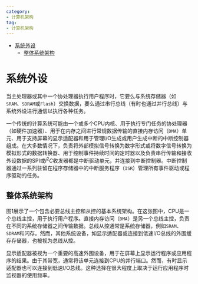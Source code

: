 ```yaml
---
category: 
- 计算机架构
tag:
- 计算机架构
---
```


- [系统外设](#系统外设)
  - [整体系统架构](#整体系统架构)


# 系统外设

当主处理器或其中一个协处理器执行用户程序时，它要么与系统存储器（如```SRAM```、```SDRAM```或```Flash```）交换数据，要么通过串行总线（有时也通过并行总线）与系统外设进行通信以执行各种任务。

一个传统的计算系统可能由一个或多个CPU内核、用于执行专门任务的协处理器（如硬件加速器）、用于在内存之间进行常规数据传输的直接内存访问（```DMA```）单元、用于支持屏幕的显示适配器和用于管理I/O生成或用户生成中断的中断控制器组成。在大多数情况下，负责将外部模拟信号转换为数字形式或将数字信号转换为模拟形式的数据转换器、用于控制事件持续时间的定时器以及负责串行传输和接收外设数据的SPI或${I}^{2}C$收发器都是中断驱动单元，并连接到中断控制器。中断控制器通过一系列驻留在程序存储器中的中断服务程序（```ISR```）管理所有事件驱动或程序驱动的任务。

## 整体系统架构

图1展示了一个包含必要总线主控和从控的基本系统架构。在这张图中，CPU是一个总线主控，用于执行用户程序。直接内存访问（```DMA```）是另一个总线主控，负责在不同的系统存储器之间传输数据。总线从控通常是系统存储器，例如```SRAM```、```SDRAM```和闪存。然而，其他系统设备，如显示适配器或连接到低速I/O总线的外围缓存存储器，也被视为总线从控。

显示适配器被视为一个重要的高速外围设备，用于在屏幕上显示运行程序或应用程序的结果。由于其带宽，通常将该单元连接到CPU的并行端口。然而，有时显示适配器也可以连接到低速I/O总线。这种选择在很大程度上取决于运行应用程序时监视器的使用频率。


